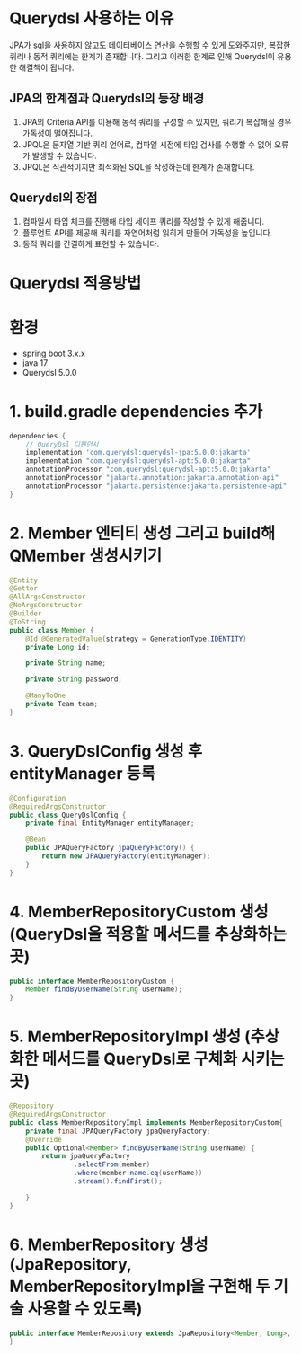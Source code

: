 # Querydsl 사용하는 이유
JPA가 sql을 사용하지 않고도 데이터베이스 연산을 수행할 수 있게 도와주지만, 복잡한 쿼리나 동적 쿼리에는 한계가 존재합니다. 그리고 이러한 한계로 인해 Querydsl이 유용한 해결책이 됩니다.			

## JPA의 한계점과 Querydsl의 등장 배경
1. JPA의 Criteria API를 이용해 동적 쿼리를 구성할 수 있지만, 쿼리가 복잡해질 경우 가독성이 떨어집니다.
2. JPQL은 문자열 기반 쿼리 언어로, 컴파일 시점에 타입 검사를 수행할 수 없어 오류가 발생할 수 있습니다.
3. JPQL은 직관적이지만 최적화된 SQL을 작성하는데 한계가 존재합니다.

## Querydsl의 장점
1. 컴파일시 타입 체크를 진행해 타입 세이프 쿼리를 작성할 수 있게 해줍니다.
2. 플루언트 API를 제공해 쿼리를 자연어처럼 읽히게 만들어 가독성을 높입니다.
3. 동적 쿼리를 간결하게 표현할 수 있습니다.

# Querydsl 적용방법

# 환경
- spring boot 3.x.x
- java 17
- Querydsl 5.0.0


# 1. build.gradle dependencies 추가
```groovy
dependencies {
	// QueryDsl 디펜던시
	implementation 'com.querydsl:querydsl-jpa:5.0.0:jakarta'
	implementation "com.querydsl:querydsl-apt:5.0.0:jakarta"
	annotationProcessor "com.querydsl:querydsl-apt:5.0.0:jakarta"
	annotationProcessor "jakarta.annotation:jakarta.annotation-api"
	annotationProcessor "jakarta.persistence:jakarta.persistence-api"
}
```

# 2. Member 엔티티 생성 그리고 build해 QMember 생성시키기
```java
@Entity
@Getter
@AllArgsConstructor
@NoArgsConstructor
@Builder
@ToString
public class Member {
    @Id @GeneratedValue(strategy = GenerationType.IDENTITY)
    private Long id;

    private String name;

    private String password;

    @ManyToOne
    private Team team;
}
```

# 3. QueryDslConfig 생성 후 entityManager 등록
```java
@Configuration
@RequiredArgsConstructor
public class QueryDslConfig {
    private final EntityManager entityManager;

    @Bean
    public JPAQueryFactory jpaQueryFactory() {
        return new JPAQueryFactory(entityManager);
    }
}

```

# 4. MemberRepositoryCustom 생성 (QueryDsl을 적용할 메서드를 추상화하는 곳)
```java
public interface MemberRepositoryCustom {
    Member findByUserName(String userName);
}
```

# 5. MemberRepositoryImpl 생성 (추상화한 메서드를 QueryDsl로 구체화 시키는 곳)
```java
@Repository
@RequiredArgsConstructor
public class MemberRepositoryImpl implements MemberRepositoryCustom{
    private final JPAQueryFactory jpaQueryFactory;
    @Override
    public Optional<Member> findByUserName(String userName) {
        return jpaQueryFactory
                .selectFrom(member)
                .where(member.name.eq(userName))
                .stream().findFirst();

    }
}
```
# 6. MemberRepository 생성(JpaRepository, MemberRepositoryImpl을 구현해 두 기술 사용할 수 있도록)
```java
public interface MemberRepository extends JpaRepository<Member, Long>, MemberRepositoryCustom {
}

```






